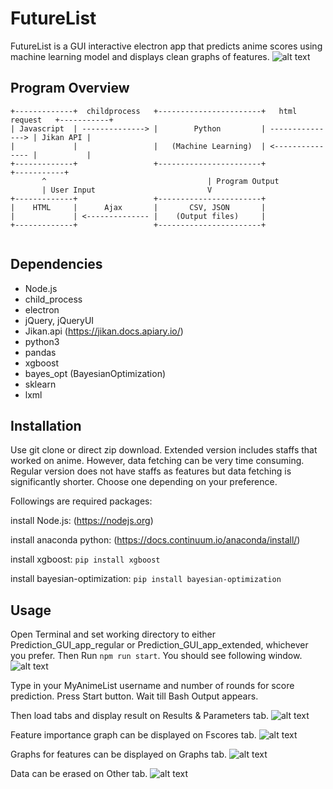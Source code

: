 # FutureList

FutureList is a GUI interactive electron app that predicts anime scores using machine learning model and displays clean graphs of features.
![alt text](https://i.imgur.com/MtefOPS.jpg)

## Program Overview
```text
+-------------+  childprocess   +-----------------------+   html request   +-----------+
| Javascript  | --------------> |        Python         | ---------------> | Jikan API |
|             |                 |   (Machine Learning)  | <--------------- |           |
+-------------+                 +-----------------------+                  +-----------+
       ^                                    | Program Output
       | User Input                         V
+-------------+                 +-----------------------+
|    HTML     |      Ajax       |       CSV, JSON       |
|             | <-------------- |    (Output files)     |
+-------------+                 +-----------------------+
                                
```
## Dependencies
* Node.js
* child_process
* electron
* jQuery, jQueryUI
* Jikan.api (https://jikan.docs.apiary.io/)
* python3
* pandas
* xgboost
* bayes_opt (BayesianOptimization)
* sklearn
* lxml

## Installation
Use git clone or direct zip download.
Extended version includes staffs that worked on anime. However, data fetching can be very time consuming.
Regular version does not have staffs as features but data fetching is significantly shorter.
Choose one depending on your preference.

Followings are required packages:

install Node.js: (https://nodejs.org)

install anaconda python: (https://docs.continuum.io/anaconda/install/)

install xgboost: `pip install xgboost`

install bayesian-optimization: `pip install bayesian-optimization`

## Usage
Open Terminal and set working directory to either Prediction_GUI_app_regular or Prediction_GUI_app_extended, whichever you prefer.
Then Run `npm run start`.
You should see following window.
![alt text](https://i.imgur.com/rKgSwxf.jpg)

Type in your MyAnimeList username and number of rounds for score prediction.
Press Start button.
Wait till Bash Output appears.

Then load tabs and display result on Results & Parameters tab.
![alt text](https://i.imgur.com/1dZo6At.jpg)

Feature importance graph can be displayed on Fscores tab.
![alt text](https://i.imgur.com/P3RZs7u.jpg)

Graphs for features can be displayed on Graphs tab.
![alt text](https://i.imgur.com/MtefOPS.jpg)

Data can be erased on Other tab.
![alt text](https://i.imgur.com/SQpHJPr.jpg)
